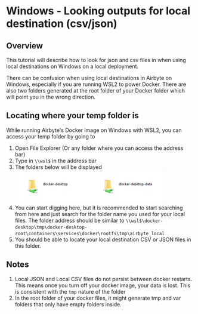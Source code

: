 # Windows - Looking outputs for local destination (csv/json)

## Overview

This tutorial will describe how to look for json and csv files in when using local destinations on Windows on a local deployment.

There can be confusion when using local destinations in Airbyte on Windows, especially if you are running WSL2 to power Docker. There are also two folders generated at the root folder of your Docker folder which will point you in the wrong direction.

## Locating where your temp folder is

While running Airbyte's Docker image on Windows with WSL2, you can access your temp folder by going to 

1. Open File Explorer (Or any folder where you can access the address bar)
2. Type in `\\wsl$` in the address bar
3. The folders below will be displayed
![](../.gitbook/assets/windows-wsl2-docker-folders.png)
4. You can start digging here, but it is recommended to start searching from here and just search for the folder name you used for your local files. The folder address should be similar to `\\wsl$\docker-desktop\tmp\docker-desktop-root\containers\services\docker\rootfs\tmp\airbyte_local`
5. You should be able to locate your local destination CSV or JSON files in this folder.

## Notes

1. Local JSON and Local CSV files do not persist between docker restarts. This means once you turn off your docker image, your data is lost. This is consistent with the `tmp` nature of the folder
2. In the root folder of your docker files, it might generate tmp and var folders that only have empty folders inside.
